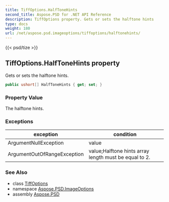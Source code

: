```yaml
---
title: TiffOptions.HalfToneHints
second_title: Aspose.PSD for .NET API Reference
description: TiffOptions property. Gets or sets the halftone hints
type: docs
weight: 180
url: /net/aspose.psd.imageoptions/tiffoptions/halftonehints/
---
```

{{< psd/tize >}}
## TiffOptions.HalfToneHints property

Gets or sets the halftone hints.

```csharp
public ushort[] HalfToneHints { get; set; }
```

### Property Value

The halftone hints.

### Exceptions

| exception | condition |
| --- | --- |
| ArgumentNullException | value |
| ArgumentOutOfRangeException | value;Halftone hints array length must be equal to 2. |

### See Also

* class [TiffOptions](../)
* namespace [Aspose.PSD.ImageOptions](../../../aspose.psd.imageoptions/)
* assembly [Aspose.PSD](../../../)


